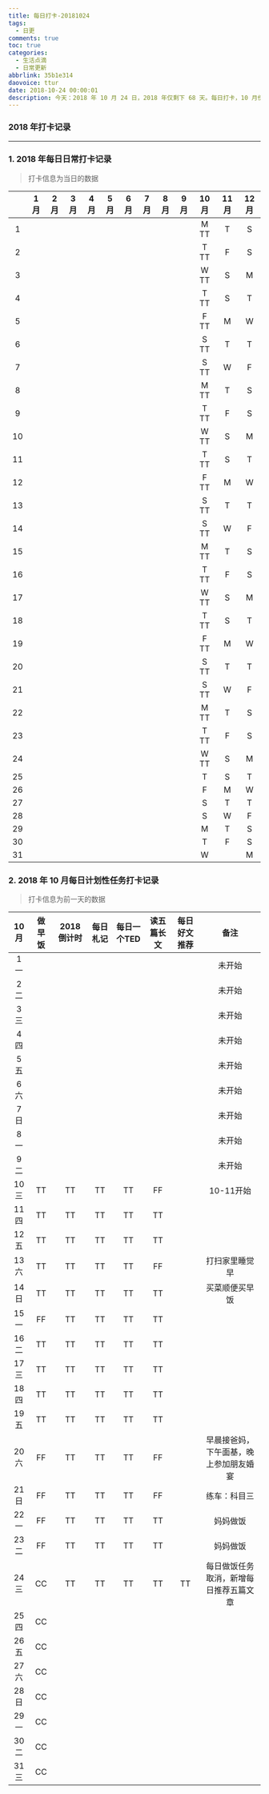 ```yaml
---
title: 每日打卡-20181024
tags:
  - 日更
comments: true
toc: true
categories:
  - 生活点滴
  - 日常更新
abbrlink: 35b1e314
daovoice: ttur
date: 2018-10-24 00:00:01
description: 今天：2018 年 10 月 24 日，2018 年仅剩下 68 天。每日打卡，10 月份针对每个任务打卡，慢慢来，一切都会更好的。
---
```

<script type="text/javascript" src="/js/src/bai.js"></script>

### 2018 年打卡记录

---

### 1. 2018 年每日日常打卡记录
> 打卡信息为当日的数据

|    | 1月| 2月| 3月| 4月| 5月| 6月| 7月| 8月| 9月|10月|11月|12月|
|:--:|:--:|:--:|:--:|:--:|:--:|:--:|:--:|:--:|:--:|:--:|:--:|:--:|
|  1 |    |    |    |    |    |    |    |    |    |M TT|T   |S   |
|  2 |    |    |    |    |    |    |    |    |    |T TT|F   |S   |
|  3 |    |    |    |    |    |    |    |    |    |W TT|S   |M   |
|  4 |    |    |    |    |    |    |    |    |    |T TT|S   |T   |
|  5 |    |    |    |    |    |    |    |    |    |F TT|M   |W   |
|  6 |    |    |    |    |    |    |    |    |    |S TT|T   |T   |
|  7 |    |    |    |    |    |    |    |    |    |S TT|W   |F   |
|  8 |    |    |    |    |    |    |    |    |    |M TT|T   |S   |
|  9 |    |    |    |    |    |    |    |    |    |T TT|F   |S   |
| 10 |    |    |    |    |    |    |    |    |    |W TT|S   |M   |
| 11 |    |    |    |    |    |    |    |    |    |T TT|S   |T   |
| 12 |    |    |    |    |    |    |    |    |    |F TT|M   |W   |
| 13 |    |    |    |    |    |    |    |    |    |S TT|T   |T   |
| 14 |    |    |    |    |    |    |    |    |    |S TT|W   |F   |
| 15 |    |    |    |    |    |    |    |    |    |M TT|T   |S   |
| 16 |    |    |    |    |    |    |    |    |    |T TT|F   |S   |
| 17 |    |    |    |    |    |    |    |    |    |W TT|S   |M   |
| 18 |    |    |    |    |    |    |    |    |    |T TT|S   |T   |
| 19 |    |    |    |    |    |    |    |    |    |F TT|M   |W   |
| 20 |    |    |    |    |    |    |    |    |    |S TT|T   |T   |
| 21 |    |    |    |    |    |    |    |    |    |S TT|W   |F   |
| 22 |    |    |    |    |    |    |    |    |    |M TT|T   |S   |
| 23 |    |    |    |    |    |    |    |    |    |T TT|F   |S   |
| 24 |    |    |    |    |    |    |    |    |    |W TT|S   |M   |
| 25 |    |    |    |    |    |    |    |    |    |T   |S   |T   |
| 26 |    |    |    |    |    |    |    |    |    |F   |M   |W   |
| 27 |    |    |    |    |    |    |    |    |    |S   |T   |T   |
| 28 |    |    |    |    |    |    |    |    |    |S   |W   |F   |
| 29 |    |    |    |    |    |    |    |    |    |M   |T   |S   |
| 30 |    |    |    |    |    |    |    |    |    |T   |F   |S   |
| 31 |    |    |    |    |    |    |    |    |    |W   |    |M   |


### 2. 2018 年 10 月每日计划性任务打卡记录

> 打卡信息为前一天的数据

| 10 月 | 做早饭    | 2018倒计时| 每日札记  |每日一个TED|读五篇长文 |每日好文推荐| 备注      |
|:-----:|:---------:|:---------:|:---------:|:---------:|:---------:|:----------:|:---------:|
|  1 一 |           |           |           |           |           |            |  未开始   |
|  2 二 |           |           |           |           |           |            |  未开始   |
|  3 三 |           |           |           |           |           |            |  未开始   |
|  4 四 |           |           |           |           |           |            |  未开始   |
|  5 五 |           |           |           |           |           |            |  未开始   |
|  6 六 |           |           |           |           |           |            |  未开始   |
|  7 日 |           |           |           |           |           |            |  未开始   |
|  8 一 |           |           |           |           |           |            |  未开始   |
|  9 二 |           |           |           |           |           |            |  未开始   |
| 10 三 | TT        | TT        | TT        | TT        | FF        |            | 10-11开始 |
| 11 四 | TT        | TT        | TT        | TT        | TT        |            |           |
| 12 五 | TT        | TT        | TT        | TT        | TT        |            |           |
| 13 六 | TT        | TT        | TT        | TT        | FF        |            | 打扫家里睡觉早|
| 14 日 | TT        | TT        | TT        | TT        | TT        |            | 买菜顺便买早饭|
| 15 一 | FF        | TT        | TT        | TT        | TT        |            |           |
| 16 二 | TT        | TT        | TT        | TT        | TT        |            |           |
| 17 三 | TT        | TT        | TT        | TT        | TT        |            |           |
| 18 四 | TT        | TT        | TT        | TT        | TT        |            |           |
| 19 五 | TT        | TT        | TT        | TT        | TT        |            |           |
| 20 六 | FF        | TT        | TT        | TT        | FF        |            | 早晨接爸妈，下午面基，晚上参加朋友婚宴 |
| 21 日 | FF        | TT        | TT        | TT        | FF        |            | 练车：科目三|
| 22 一 | FF        | TT        | TT        | TT        | TT        |            | 妈妈做饭  |
| 23 二 | FF        | TT        | TT        | TT        | TT        |            | 妈妈做饭  |
| 24 三 | CC        | TT        | TT        | TT        | TT        | TT         | 每日做饭任务取消，新增每日推荐五篇文章 |
| 25 四 | CC        |           |           |           |           |            |           |
| 26 五 | CC        |           |           |           |           |            |           |
| 27 六 | CC        |           |           |           |           |            |           |
| 28 日 | CC        |           |           |           |           |            |           |
| 29 一 | CC        |           |           |           |           |            |           |
| 30 二 | CC        |           |           |           |           |            |           |
| 31 三 | CC        |           |           |           |           |            |           |
